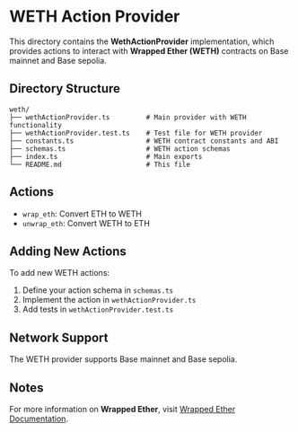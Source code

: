# WETH Action Provider

This directory contains the **WethActionProvider** implementation, which provides actions to interact with **Wrapped Ether (WETH)** contracts on Base mainnet and Base sepolia.

## Directory Structure

```
weth/
├── wethActionProvider.ts         # Main provider with WETH functionality
├── wethActionProvider.test.ts    # Test file for WETH provider
├── constants.ts                  # WETH contract constants and ABI
├── schemas.ts                    # WETH action schemas
├── index.ts                      # Main exports
└── README.md                     # This file
```

## Actions

- `wrap_eth`: Convert ETH to WETH
- `unwrap_eth`: Convert WETH to ETH

## Adding New Actions

To add new WETH actions:

1. Define your action schema in `schemas.ts`
2. Implement the action in `wethActionProvider.ts`
3. Add tests in `wethActionProvider.test.ts`

## Network Support

The WETH provider supports Base mainnet and Base sepolia.

## Notes

For more information on **Wrapped Ether**, visit [Wrapped Ether Documentation](https://ethereum.org/en/wrapped-eth/).
